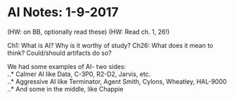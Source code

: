 # AI Notes: 1-9-2017

(HW: on BB, optionally read these)
(HW: Read ch. 1, 26!)

Ch1: What is AI? Why is it worthy of study?
Ch26: What does it mean to think? Could/should artifacts do so?

We had some examples of AI- two sides:  
..* Calmer AI like Data, C-3P0, R2-D2, Jarvis, etc.  
..* Aggressive AI like Terminator, Agent Smith, Cylons, Wheatley, HAL-9000  
..* And some in the middle, like Chappie  
